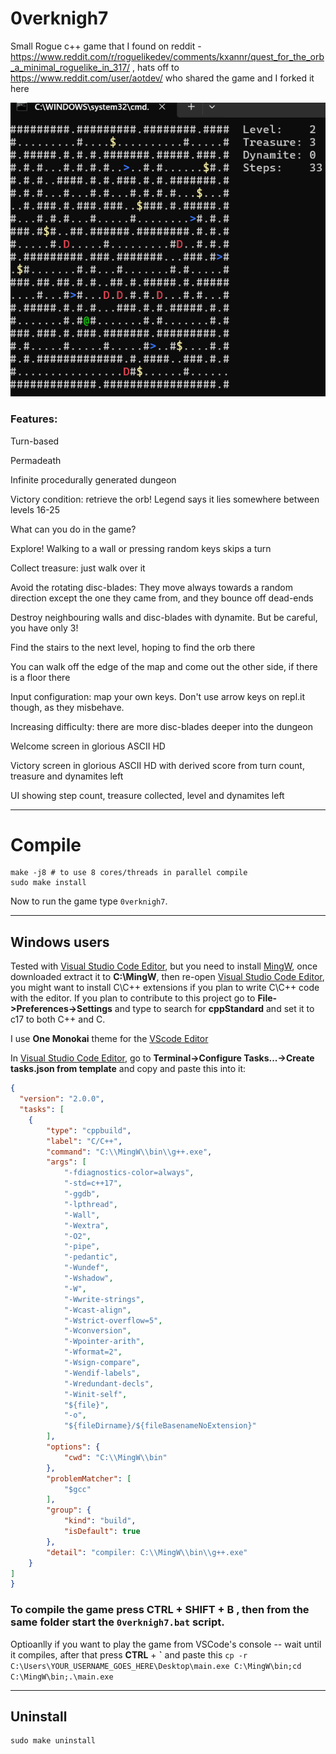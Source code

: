 # 0verknigh7
Small Rogue c++ game that I found on reddit - https://www.reddit.com/r/roguelikedev/comments/kxannr/quest_for_the_orb_a_minimal_roguelike_in_317/ , hats off to https://www.reddit.com/user/aotdev/ who shared the game and I forked it here

![](1snap.png)

### Features:

Turn-based

Permadeath

Infinite procedurally generated dungeon

Victory condition: retrieve the orb! Legend says it lies somewhere between levels 16-25

What can you do in the game?

Explore! Walking to a wall or pressing random keys skips a turn

Collect treasure: just walk over it

Avoid the rotating disc-blades: They move always towards a random direction except the one they came from, and they bounce off dead-ends

Destroy neighbouring walls and disc-blades with dynamite. But be careful, you have only 3!

Find the stairs to the next level, hoping to find the orb there

You can walk off the edge of the map and come out the other side, if there is a floor there

Input configuration: map your own keys. Don't use arrow keys on repl.it though, as they misbehave.

Increasing difficulty: there are more disc-blades deeper into the dungeon

Welcome screen in glorious ASCII HD

Victory screen in glorious ASCII HD with derived score from turn count, treasure and dynamites left

UI showing step count, treasure collected, level and dynamites left

---

# Compile

```make
make -j8 # to use 8 cores/threads in parallel compile
sudo make install
```
Now to run the game type `0verknigh7`.

---

## Windows users

Tested with [Visual Studio Code Editor](https://code.visualstudio.com/download), but you need to install [MingW](https://github.com/niXman/mingw-builds-binaries/releases/download/12.2.0-rt_v10-rev0/x86_64-12.2.0-release-posix-seh-rt_v10-rev0.7z), once downloaded extract it to **C:\MingW**, then re-open [Visual Studio Code Editor](https://code.visualstudio.com/download), you might want to install C\C++ extensions if you plan to write C\C++ code with the editor. If you plan to contribute to this project go to **File->Preferences->Settings** and type to search for **cppStandard** and set it to c17 to both C++ and C.

I use **One Monokai** theme for the [VScode Editor](https://code.visualstudio.com/download)

In [Visual Studio Code Editor](https://code.visualstudio.com/download), go to **Terminal->Configure Tasks...->Create tasks.json from template** and copy and paste this into it:

```json
{
  "version": "2.0.0",
  "tasks": [
    {
        "type": "cppbuild",
        "label": "C/C++",
        "command": "C:\\MingW\\bin\\g++.exe",
        "args": [
            "-fdiagnostics-color=always",
            "-std=c++17",
            "-ggdb",
            "-lpthread",
            "-Wall",
            "-Wextra",
            "-O2",
            "-pipe",
            "-pedantic",
            "-Wundef",
            "-Wshadow",
            "-W",
            "-Wwrite-strings",
            "-Wcast-align",
            "-Wstrict-overflow=5",
            "-Wconversion",
            "-Wpointer-arith",
            "-Wformat=2",
            "-Wsign-compare",
            "-Wendif-labels",
            "-Wredundant-decls",
            "-Winit-self",
            "${file}",
            "-o",
            "${fileDirname}/${fileBasenameNoExtension}"
        ],
        "options": {
            "cwd": "C:\\MingW\\bin"
        },
        "problemMatcher": [
            "$gcc"
        ],
        "group": {
            "kind": "build",
            "isDefault": true
        },
        "detail": "compiler: C:\\MingW\\bin\\g++.exe"
    }
]
}
```

### To compile the game press **CTRL** + **SHIFT** + **B** , then from the same folder start the `0verknigh7.bat` script.

Optioanlly if you want to play the game from VSCode's console -- wait until it compiles, after that press **CTRL** + **\`** and paste this `cp -r C:\Users\YOUR_USERNAME_GOES_HERE\Desktop\main.exe C:\MingW\bin;cd C:\MingW\bin;.\main.exe`

---

## Uninstall

```make
sudo make uninstall
```
